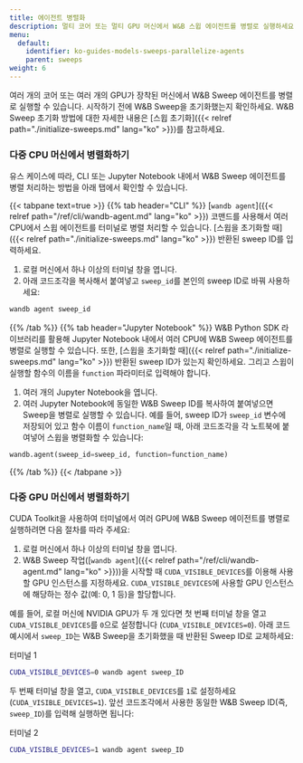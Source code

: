 ```yaml
---
title: 에이전트 병렬화
description: 멀티 코어 또는 멀티 GPU 머신에서 W&B 스윕 에이전트를 병렬로 실행하세요.
menu:
  default:
    identifier: ko-guides-models-sweeps-parallelize-agents
    parent: sweeps
weight: 6
---
```


여러 개의 코어 또는 여러 개의 GPU가 장착된 머신에서 W&B Sweep 에이전트를 병렬로 실행할 수 있습니다. 시작하기 전에 W&B Sweep을 초기화했는지 확인하세요. W&B Sweep 초기화 방법에 대한 자세한 내용은 [스윕 초기화]({{< relref path="./initialize-sweeps.md" lang="ko" >}})를 참고하세요.

### 다중 CPU 머신에서 병렬화하기

유스 케이스에 따라, CLI 또는 Jupyter Notebook 내에서 W&B Sweep 에이전트를 병렬 처리하는 방법을 아래 탭에서 확인할 수 있습니다.


{{< tabpane text=true >}}
  {{% tab header="CLI" %}}
[`wandb agent`]({{< relref path="/ref/cli/wandb-agent.md" lang="ko" >}}) 코맨드를 사용해서 여러 CPU에서 스윕 에이전트를 터미널로 병렬 처리할 수 있습니다. [스윕을 초기화할 때]({{< relref path="./initialize-sweeps.md" lang="ko" >}}) 반환된 sweep ID를 입력하세요. 

1. 로컬 머신에서 하나 이상의 터미널 창을 엽니다.
2. 아래 코드조각을 복사해서 붙여넣고 `sweep_id`를 본인의 sweep ID로 바꿔 사용하세요:

```bash
wandb agent sweep_id
```  
  {{% /tab %}}
  {{% tab header="Jupyter Notebook" %}}
W&B Python SDK 라이브러리를 활용해 Jupyter Notebook 내에서 여러 CPU에 W&B Sweep 에이전트를 병렬로 실행할 수 있습니다. 또한, [스윕을 초기화할 때]({{< relref path="./initialize-sweeps.md" lang="ko" >}}) 반환된 sweep ID가 있는지 확인하세요. 그리고 스윕이 실행할 함수의 이름을 `function` 파라미터로 입력해야 합니다.

1. 여러 개의 Jupyter Notebook을 엽니다.
2. 여러 Jupyter Notebook에 동일한 W&B Sweep ID를 복사하여 붙여넣으면 Sweep을 병렬로 실행할 수 있습니다. 예를 들어, sweep ID가 `sweep_id` 변수에 저장되어 있고 함수 이름이 `function_name`일 때, 아래 코드조각을 각 노트북에 붙여넣어 스윕을 병렬화할 수 있습니다: 

```python
wandb.agent(sweep_id=sweep_id, function=function_name)
```  
  {{% /tab %}}
{{< /tabpane >}}



### 다중 GPU 머신에서 병렬화하기

CUDA Toolkit을 사용하여 터미널에서 여러 GPU에 W&B Sweep 에이전트를 병렬로 실행하려면 다음 절차를 따라 주세요:

1. 로컬 머신에서 하나 이상의 터미널 창을 엽니다.
2. W&B Sweep 작업([`wandb agent`]({{< relref path="/ref/cli/wandb-agent.md" lang="ko" >}}))을 시작할 때 `CUDA_VISIBLE_DEVICES`를 이용해 사용할 GPU 인스턴스를 지정하세요. `CUDA_VISIBLE_DEVICES`에 사용할 GPU 인스턴스에 해당하는 정수 값(예: 0, 1 등)을 할당합니다.

예를 들어, 로컬 머신에 NVIDIA GPU가 두 개 있다면 첫 번째 터미널 창을 열고 `CUDA_VISIBLE_DEVICES`를 `0`으로 설정합니다 (`CUDA_VISIBLE_DEVICES=0`). 아래 코드 예시에서 `sweep_ID`는 W&B Sweep을 초기화했을 때 반환된 Sweep ID로 교체하세요:

터미널 1

```bash
CUDA_VISIBLE_DEVICES=0 wandb agent sweep_ID
```

두 번째 터미널 창을 열고, `CUDA_VISIBLE_DEVICES`를 `1`로 설정하세요 (`CUDA_VISIBLE_DEVICES=1`). 앞선 코드조각에서 사용한 동일한 W&B Sweep ID(즉, `sweep_ID`)를 입력해 실행하면 됩니다:

터미널 2

```bash
CUDA_VISIBLE_DEVICES=1 wandb agent sweep_ID
```